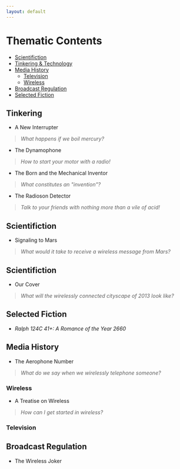 ```yaml
---
layout: default
---
```


<!-- Order the TOC not by strict chronology, but smear it a bit so that the articles are sequenced in the most readable fashion.  The books should be a condensation, a lens on a particular episteme, a moment in history.  What if there's a thematically organized TOC for a book that runs chronologically?  And that's the only TOC?  What would the "user experience" of this book be? -->

<!-- The subject index can give a little one-sentence or phrase blurb on each article, almost reveling in the pulpy, gaudy, attention-grabbing tone -- but one that highlights key questions in media studies.-->

Thematic Contents
==================

- [Scientifiction](#sf)
- [Tinkering & Technology](#tinkering)
- [Media History](#media)
    - [Television](#television)
    - [Wireless](#wireless)
- [Broadcast Regulation](#regulation)
- [Selected Fiction](#fiction)

<a name="tinkering"></a>Tinkering
----------------------------------

- A New Interrupter

> *What happens if we boil mercury?*

- The Dynamophone

> *How to start your motor with a radio!*

- The Born and the Mechanical Inventor

> *What constitutes an "invention"?*

- The Radioson Detector

> *Talk to your friends with nothing more than a vile of acid!*

<a name="sf"></a>Scientifiction
--------------------------------

- Signaling to Mars

> *What would it take to receive a wireless message from Mars?*

Scientifiction
---------------

- Our Cover

> *What will the wirelessly connected cityscape of 2013 look like?*

<a name="fiction"></a>Selected Fiction
---------------------------------------

- *Ralph 124C 41+: A Romance of the Year 2660*

<a name="media"></a>Media History
----------------------------------

- The Aerophone Number

> *What do we say when we wirelessly telephone someone?*

### <a name="wireless"></a>Wireless

- A Treatise on Wireless

> *How can I get started in wireless?*

### <a name="television"></a>Television

<a name="regulation"></a>Broadcast Regulation
----------------------------------------------

- The Wireless Joker